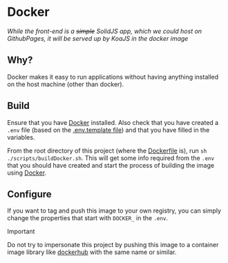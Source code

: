 # Docker

_While the front-end is a ~~simple~~ SolidJS app, which we could host on GithubPages, it will be served up by KoaJS in the docker image_

## Why?

Docker makes it easy to run applications without having anything installed on the host machine (other than docker). 

## Build

Ensure that you have [Docker][docker] installed. Also check that you have created a `.env` file (based on the [.env.template file](../.env.template)) and that you have filled in the variables. 

From the root directory of this project (where the [Dockerfile](../Dockerfile) is), run `sh ./scripts/buildDocker.sh`. This will get some info required from the `.env` that you should have created and start the process of building the image using [Docker][docker].

## Configure

If you want to tag and push this image to your own registry, you can simply change the properties that start with `DOCKER_` in the `.env`.

> [!IMPORTANT]
> Do not try to impersonate this project by pushing this image to a container image library like [dockerhub][dockerhub] with the same name or similar.

<!-- Links used in the page -->

[nmsudWebsite]: https://nmsud.com
[docker]: https://www.docker.com
[dockerhub]: https://hub.docker.com
[dockerHub]: https://hub.docker.com
[discord]: https://discord.gg/jQrNeWeTwR